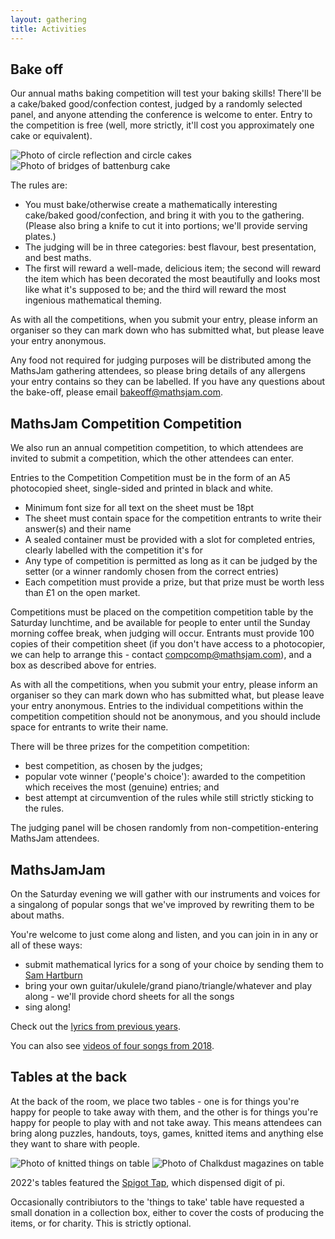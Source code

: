 ```yaml
---
layout: gathering
title: Activities
---
```

## Bake off
Our annual maths baking competition will test your baking skills! There'll be a cake/baked good/confection contest, judged by a randomly selected panel, and anyone attending the conference is welcome to enter. Entry to the competition is free (well, more strictly, it'll cost you approximately one cake or equivalent).

![Photo of circle reflection and circle cakes](https://mathsjam.com/assets/images/gathering/Cakes1.jpg)
![Photo of bridges of battenburg cake](https://mathsjam.com/assets/images/gathering/Cakes2.jpg)

The rules are:

- You must bake/otherwise create a mathematically interesting cake/baked good/confection, and bring it with you to the gathering. (Please also bring a knife to cut it into portions; we'll provide serving plates.)
- The judging will be in three categories: best flavour, best presentation, and best maths.
- The first will reward a well-made, delicious item; the second will reward the item which has been decorated the most beautifully and looks most like what it's supposed to be; and the third will reward the most ingenious mathematical theming.

As with all the competitions, when you submit your entry, please inform an organiser so they can mark down who has submitted what, but please leave your entry anonymous.

Any food not required for judging purposes will be distributed among the MathsJam gathering attendees, so please bring details of any allergens your entry contains so they can be labelled. If you have any questions about the bake-off, please email [bakeoff@mathsjam.com](mailto:katie@mathsjam.com).

## MathsJam Competition Competition
We also run an annual competition competition, to which attendees are invited to submit a competition, which the other attendees can enter.

Entries to the Competition Competition must be in the form of an A5 photocopied sheet, single-sided and printed in black and white.

- Minimum font size for all text on the sheet must be 18pt
- The sheet must contain space for the competition entrants to write their answer(s) and their name
- A sealed container must be provided with a slot for completed entries, clearly labelled with the competition it's for
- Any type of competition is permitted as long as it can be judged by the setter (or a winner randomly chosen from the correct entries)
- Each competition must provide a prize, but that prize must be worth less than £1 on the open market.

Competitions must be placed on the competition competition table by the Saturday lunchtime, and be available for people to enter until the Sunday morning coffee break, when judging will occur. Entrants must provide 100 copies of their competition sheet (if you don't have access to a photocopier, we can help to arrange this - contact [compcomp@mathsjam.com](mailto:compcomp@mathsjam.com)), and a box as described above for entries.

As with all the competitions, when you submit your entry, please inform an organiser so they can mark down who has submitted what, but please leave your entry anonymous. Entries to the individual competitions within the competition competition should not be anonymous, and you should include space for entrants to write their name.

There will be three prizes for the competition competition:

- best competition, as chosen by the judges;
- popular vote winner ('people's choice'): awarded to the competition which receives the most (genuine) entries; and
- best attempt at circumvention of the rules while still strictly sticking to the rules.

The judging panel will be chosen randomly from non-competition-entering MathsJam attendees.

## MathsJamJam
On the Saturday evening we will gather with our instruments and voices for a singalong of popular songs that we've improved by rewriting them to be about maths.

You're welcome to just come along and listen, and you can join in in any or all of these ways:

- submit mathematical lyrics for a song of your choice by sending them to [Sam Hartburn](mailto:sam@samhartburn.co.uk)
- bring your own guitar/ukulele/grand piano/triangle/whatever and play along - we'll provide chord sheets for all the songs
- sing along!

Check out the [lyrics from previous years](https://drive.google.com/file/d/11WAOPrPDRhW_ecBByvCqT1GaW13JQ0gj/view?usp=drive_link).

You can also see [videos of four songs from 2018](https://www.youtube.com/playlist?list=PLRddDv4mCcEXrN_cgWEaiVwtKmyHyfNMn).

## Tables at the back
At the back of the room, we place two tables - one is for things you're happy for people to take away with them, and the other is for things you're happy for people to play with and not take away. This means attendees can bring along puzzles, handouts, toys, games, knitted items and anything else they want to share with people.

![Photo of knitted things on table](https://mathsjam.com/assets/images/gathering/TablesAtBack1.jpg)
![Photo of Chalkdust magazines on table](https://mathsjam.com/assets/images/gathering/TablesAtBack2.jpg)

2022's tables featured the [Spigot Tap](https://youtu.be/LQ1_di1TStc?feature=shared), which dispensed digit of pi.

Occasionally contribiutors to the 'things to take' table have requested a small donation in a collection box, either to cover the costs of producing the items, or for charity. This is strictly optional.
